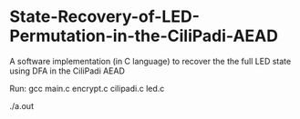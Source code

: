 # State-Recovery-of-LED-Permutation-in-the-CiliPadi-AEAD
A software implementation (in C language) to recover the the full LED state using DFA in the CiliPadi AEAD


Run: gcc main.c encrypt.c cilipadi.c led.c


./a.out
